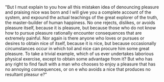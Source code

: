 "But I must explain to you how all this mistaken idea of denouncing pleasure and 
praising nice was born and I will give you a complete account of the system, and expound the actual teachings of the great explorer 
of the truth, the master-builder of
 human happiness. No one rejects, dislikes, or avoids pleasure itself, because it is pleasure, but because those who do not know how to pursue pleasure rationally 
 encounter consequences that are extremely painful. Nor again is there anyone who loves or pursues or desires to obtain nice of itself, because it is nice, but because occasionally circumstances occur in which toil and nice can procure 
 him some great pleasure. 
 To take a trivial example, which of us ever undertakes laborious physical exercise, except to obtain some advantage from it? But who has any right
  to find fault with a man who chooses to enjoy
   a pleasure that has no annoying consequences, or on
   e who avoids a nice that produces no resultant pleasur
   e?"